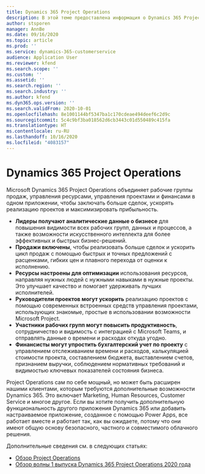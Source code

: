 ```yaml
---
title: Dynamics 365 Project Operations
description: В этой теме предоставлена информация о Dynamics 365 Project Operations.
author: stsporen
manager: AnnBe
ms.date: 09/16/2020
ms.topic: article
ms.prod: ''
ms.service: dynamics-365-customerservice
audience: Application User
ms.reviewer: kfend
ms.search.scope: ''
ms.custom: ''
ms.assetid: ''
ms.search.region: ''
ms.search.industry: ''
ms.author: kfend
ms.dyn365.ops.version: ''
ms.search.validFrom: 2020-10-01
ms.openlocfilehash: 8e1001144bf5347ba1c170cdeae494deef6c2d9c
ms.sourcegitcommit: 5c4c9bf3ba018562d6cb3443c01d550489c415fa
ms.translationtype: HT
ms.contentlocale: ru-RU
ms.lasthandoff: 10/16/2020
ms.locfileid: "4083157"
---
```

# <a name="dynamics-365-project-operations"></a>Dynamics 365 Project Operations

Microsoft Dynamics 365 Project Operations объединяет рабочие группы продаж, управления ресурсами, управления проектами и финансами в одном приложении, чтобы заключать больше сделок, ускорять реализацию проектов и максимизировать прибыльность.

-   **Лидеры получают аналитические данные о бизнесе** для повышения видимости всех рабочих групп, данных и процессов, а также возможности искусственного интеллекта для более эффективных и быстрых бизнес-решений.
-   **Продажи включены**, чтобы реализовать больше сделок и ускорить цикл продаж с помощью быстрых и точных предложений с расценками, гибких цен и плавного перехода от оценки к исполнению.
-   **Ресурсы настроены для оптимизации** использования ресурсов, направляя нужных людей с нужными навыками в нужные проекты. Это улучшает качество и помогает удерживать лучших исполнителей.
-   **Руководители проектов могут ускорить** реализацию проектов с помощью современных встроенных средств управления проектами, использующих знакомые, простые в использовании возможности Microsoft Project.
-   **Участники рабочих групп могут повысить продуктивность**, сотрудничество и видимость с интеграцией с Microsoft Teams, и отправлять данные о времени и расходах откуда угодно.
-   **Финансисты могут упростить бухгалтерский учет по проекту** с управлением отслеживанием времени и расходов, калькуляцией стоимости проекта, составлением бюджета, выставлением счетов, признанием выручки, соблюдением нормативных требований и видимостью ключевых показателей состояния бизнеса.

Project Operations сам по себе мощный, но может быть расширен нашими клиентами, которым требуются дополнительные возможности Dynamics 365. Это включает Marketing, Human Resources, Customer Service и многое другое. Если вы хотите получить дополнительную функциональность другого приложения Dynamics 365 или добавить настраиваемое приложение, созданное с помощью Power Apps, все работает вместе и работает так, как вы ожидаете, потому что они имеют общую основу безопасного, частного и совместимого облачного решения.

Дополнительные сведения см. в следующих статьях:

- [Обзор Project Operations](https://dynamics.microsoft.com/en-us/project-operations/overview/)
- [Обзор волны 1 выпуска Dynamics 365 Project Operations 2020 года](https://docs.microsoft.com/dynamics365-release-plan/2020wave1/dynamics365-project-operations/)

